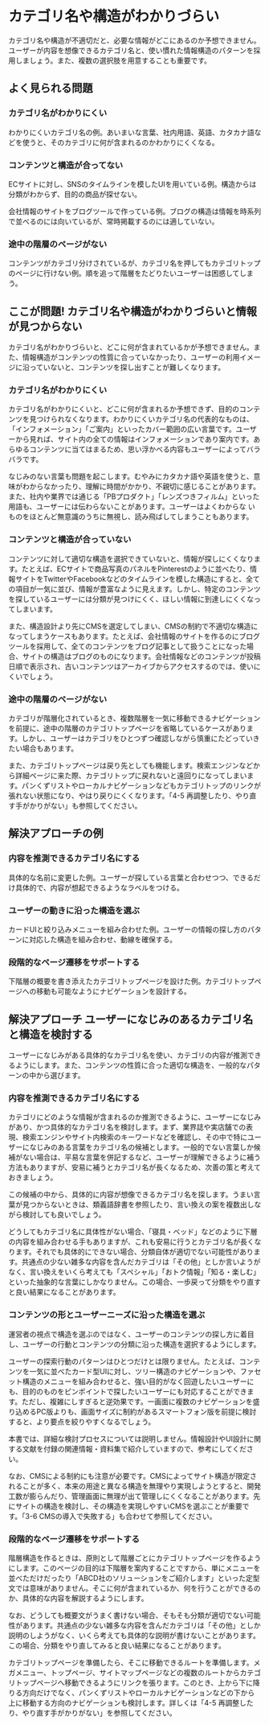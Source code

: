 # カテゴリ名や構造がわかりづらい

カテゴリ名や構造が不適切だと、必要な情報がどこにあるのか予想できません。ユーザーが内容を想像できるカテゴリ名と、使い慣れた情報構造のパターンを採用しましょう。また、複数の選択肢を用意することも重要です。

## よく見られる問題

### カテゴリ名がわかりにくい

わかりにくいカテゴリ名の例。あいまいな言葉、社内用語、英語、カタカナ語などを使うと、そのカテゴリに何が含まれるのかわかりにくくなる。

### コンテンツと構造が合ってない

ECサイトに対し、SNSのタイムラインを模したUIを用いている例。構造からは分類がわからず、目的の商品が探せない。

会社情報のサイトをブログツールで作っている例。ブログの構造は情報を時系列で並べるのには向いているが、常時掲載するのには適していない。

### 途中の階層のページがない

コンテンツがカテゴリ分けされているが、カテゴリ名を押してもカテゴリトップのページに行けない例。順を追って階層をたどりたいユーザーは困惑してしまう。


## ここが問題! カテゴリ名や構造がわかりづらいと情報が見つからない
カテゴリ名がわかりづらいと、どこに何が含まれているかが予想できません。また、情報構造がコンテンツの性質に合っていなかったり、ユーザーの利用イメージに沿っていないと、コンテンツを探し出すことが難しくなります。

### カテゴリ名がわかりにくい

カテゴリ名がわかりにくいと、どこに何が含まれるか予想できず、目的のコンテンツを見つけられなくなります。わかりにくいカテゴリ名の代表的なものは、「インフォメーション」「ご案内」といったカバー範囲の広い言葉です。ユーザーから見れば、サイト内の全ての情報はインフォメーションであり案内です。あらゆるコンテンツに当てはまるため、思い浮かべる内容もユーザーによってバラバラです。

なじみのない言葉も問題を起こします。むやみにカタカナ語や英語を使うと、意味がわからなかったり、理解に時間がかかり、不親切に感じることがあります。また、社内や業界では通じる「PBプロダクト」「レンズつきフィルム」といった用語も、ユーザーには伝わらないことがあります。ユーザーはよくわからな
いものをほとんど無意識のうちに無視し、読み飛ばしてしまうこともあります。

### コンテンツと構造が合っていない

コンテンツに対して適切な構造を選択できていないと、情報が探しにくくなります。たとえば、ECサイトで商品写真のパネルをPinterestのように並べたり、情報サイトをTwitterやFacebookなどのタイムラインを模した構造にすると、全ての項目が一気に並び、情報が豊富なように見えます。しかし、特定のコンテンツを探しているユーザーには分類が見つけにくく、ほしい情報に到達しにくくなってしまいます。

また、構造設計より先にCMSを選定してしまい、CMSの制約で不適切な構造になってしまうケースもあります。たとえば、会社情報のサイトを作るのにブログツールを採用して、全てのコンテンツをブログ記事として扱うことになった場合、サイトの構造はブログのものになります。会社情報などのコンテンツが投稿日順で表示され、古いコンテンツはアーカイブからアクセスするのでは、使いにくいでしょう。

### 途中の階層のページがない

カテゴリが階層化されているとき、複数階層を一気に移動できるナビゲーションを前提に、途中の階層のカテゴリトップページを省略しているケースがあります。しかし、ユーザーはカテゴリをひとつずつ確認しながら慎重にたどっていきたい場合もあります。

また、カテゴリトップページは戻り先としても機能します。検索エンジンなどから詳細ページに来た際、カテゴリトップに戻れないと遠回りになってしまいます。パンくずリストやローカルナビゲーションなどもカテゴリトップのリンクが張れない状態になり、やはり戻りにくくなります。「4-5 再調整したり、やり直す手がかりがない」も参照してください。

## 解決アプローチの例

### 内容を推測できるカテゴリ名にする

具体的な名前に変更した例。ユーザーが探している言葉と合わせつつ、できるだけ具体的で、内容が想起できるようなラベルをつける。

### ユーザーの動きに沿った構造を選ぶ

カードUIと絞り込みメニューを組み合わせた例。ユーザーの情報の探し方のパターンに対応した構造を組み合わせ、動線を確保する。

### 段階的なページ遷移をサポートする

下階層の概要を書き添えたカテゴリトップページを設けた例。カテゴリトップページへの移動も可能なようにナビゲーションを設計する。

## 解決アプローチ ユーザーになじみのあるカテゴリ名と構造を検討する

ユーザーになじみがある具体的なカテゴリ名を使い、カテゴリの内容が推測できるようにします。また、コンテンツの性質に合った適切な構造を、一般的なパターンの中から選びます。

### 内容を推測できるカテゴリ名にする

カテゴリにどのような情報が含まれるのか推測できるように、ユーザーになじみがあり、かつ具体的なカテゴリ名を検討します。まず、業界誌や実店舗での表現、検索エンジンやサイト内検索のキーワードなどを確認し、その中で特にユーザーになじみのある言葉をカテゴリ名の候補とします。一般的でない言葉しか候補がない場合は、平易な言葉を併記するなど、ユーザーが理解できるように補う方法もありますが、安易に補うとカテゴリ名が長くなるため、次善の策と考えておきましょう。

この候補の中から、具体的に内容が想像できるカテゴリ名を探します。うまい言葉が見つからないときは、類義語辞書を参照したり、言い換えの案を複数出しながら検討しても良いでしょう。

どうしてもカテゴリ名に具体性がない場合、「寝具・ベッド」などのように下層の内容を組み合わせる手もありますが、これも安易に行うとカテゴリ名が長くなります。それでも具体的にできない場合、分類自体が適切でない可能性があります。共通点の少ない雑多な内容を含んだカテゴリは「その他」としか言いようがなく、言い換えをいくら考えても「スペシャル」「おトク情報」「知る・楽しむ」といった抽象的な言葉にしかなりません。この場合、一歩戻って分類をやり直すと良い結果になることがあります。

### コンテンツの形とユーザーニーズに沿った構造を選ぶ

運営者の視点で構造を選ぶのではなく、ユーザーのコンテンツの探し方に着目し、ユーザーの行動とコンテンツの分類に沿った構造を選択するようにします。

ユーザーの探索行動のパターンはひとつだけとは限りません。たとえば、コンテンツを一気に並べたカード型UIに対し、ツリー構造のナビゲーションや、ファセット構造のメニューを組み合わせると、強い目的がなく回遊したいユーザーにも、目的のものをピンポイントで探したいユーザーにも対応することができます。ただし、複雑にしすぎると逆効果です。一画面に複数のナビゲーションを盛り込めるPC版よりも、画面サイズに制約があるスマートフォン版を前提に検討すると、より要点を絞りやすくなるでしょう。　

本書では、詳細な検討プロセスについては説明しません。情報設計やUI設計に関する文献を付録の関連情報・資料集で紹介していますので、参考にしてください。

なお、CMSによる制約にも注意が必要です。CMSによってサイト構造が限定されることが多く、本来の用途と異なる構造を無理やり実現しようとすると、開発工数が膨らんだり、管理画面に無理が出て管理しにくくなることがあります。先にサイトの構造を検討し、その構造を実現しやすいCMSを選ぶことが重要です。「3-6 CMSの導入で失敗する」も合わせて参照してください。

### 段階的なページ遷移をサポートする

階層構造を作るときは、原則として階層ごとにカテゴリトップページを作るようにします。このページの目的は下階層を案内することですから、単にメニューを並べただけだったり「ABCD社のソリューションをご紹介します」といった定型文では意味がありません。そこに何が含まれているか、何を行うことができるのか、具体的な内容を解説するようにします。

なお、どうしても概要文がうまく書けない場合、そもそも分類が適切でない可能性があります。共通点の少ない雑多な内容を含んだカテゴリは「その他」としか説明のしようがなく、いくら考えても具体的な説明が書けないことがあります。この場合、分類をやり直してみると良い結果になることがあります。

カテゴリトップページを準備したら、そこに移動できるルートを準備します。メガメニュー、トップページ、サイトマップページなどの複数のルートからカテゴリトップページへ移動できるようにリンクを張ります。このとき、上から下に降りる方向だけでなく、パンくずリストやローカルナビゲーションなどの下から上に移動する方向のナビゲーションも検討します。詳しくは「4-5 再調整したり、やり直す手がかりがない」を参照してください。
